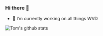 ### Hi there 👋

- 🔭 I’m currently working on all things WVD

![Tom's github stats](https://github-readme-stats.vercel.app/api?username=tomhickling&show_icons=true&theme=radical)



<!--
**TomHickling/TomHickling** is a ✨ _special_ ✨ repository because its `README.md` (this file) appears on your GitHub profile.

Here are some ideas to get you started:

- 🔭 I’m currently working on ...
- 🌱 I’m currently learning ...
- 👯 I’m looking to collaborate on ...
- 🤔 I’m looking for help with ...
- 💬 Ask me about ...
- 📫 How to reach me: ...
- 😄 Pronouns: ...
- ⚡ Fun fact: ...
-->
